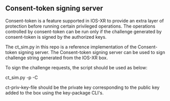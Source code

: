 ## Consent-token signing server

Consent-token is a feature supported in IOS-XR to provide an extra layer of protection before running certain privileged operations. The operations controlled by consent-token can be run
only if the challenge generated by consent-token is signed by the authorized keys.

The ct_sim.py in this repo is a reference implementation of the Consent-token signing server. The Consent-token signing server can be used to sign challenge string generated from the IOS-XR box.


To sign the challenge requests, the script should be used as below:

ct_sim.py -p <ct-priv-key-file> -C <challenge-string>

ct-priv-key-file should be the private key corresponding to the public key added to the box using the key-package CLI's.
